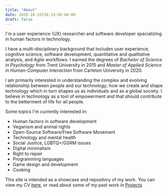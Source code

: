 ```yaml
---
title: "About"
date: 2020-10-26T16:19:50-04:00
draft: false
---
```


I'm a user experience (UX) researcher and software developer
specializing in human factors in technology.

I have a multi-disciplinary background that includes user experience,
cognitive science, software development, quantitative and qualitative
analysis, and Agile workflows. I earned the degrees of *Bachelor of
Science in Psychology* from Trent University in 2015 and *Master of
Applied Science in Human-Computer Interaction* from Carleton University
in 2020.

I am primarily interested in understanding the complex and evolving
relationship between people and our technology; how we create and shape
technology which in turn shapes us as individuals and as a global
society. I believe in technology as a tool of empowerment and that
should contribute to the betterment of life for all people.

Some topics I'm currently interested in:
- Human factors in software development
- Veganism and animal rights
- Open-Source Software/Free Software Movement
- Technology and mental health
- Social Justice, LGBTQ+/GSRM issues
- Digital minimalism
- Right to repair
- Programming languages
- Game design and development
- Cooking

This site is intended as a showcase and repository of my work.
You can view my CV [here](/docs/jcarr_cv.pdf), or read about some of my
past work in [Projects](../projects/)
